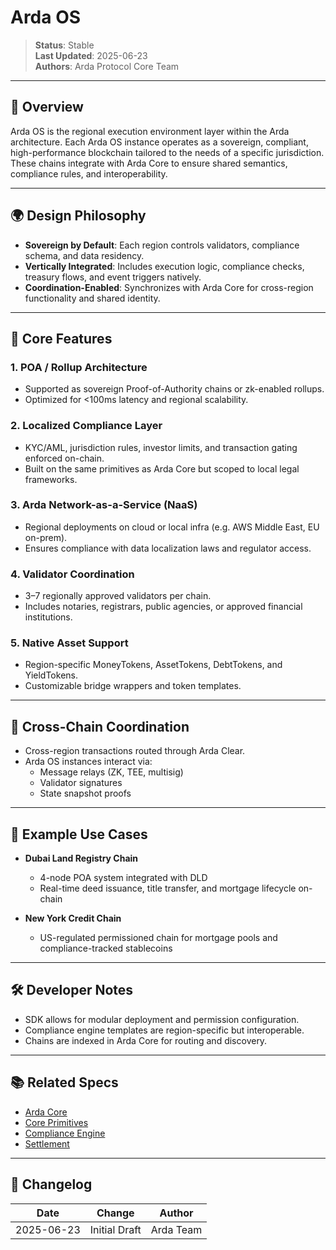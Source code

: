 # Arda OS

> **Status**: Stable  
> **Last Updated**: 2025-06-23  
> **Authors**: Arda Protocol Core Team

---

## 🧭 Overview

Arda OS is the regional execution environment layer within the Arda architecture. Each Arda OS instance operates as a sovereign, compliant, high-performance blockchain tailored to the needs of a specific jurisdiction. These chains integrate with Arda Core to ensure shared semantics, compliance rules, and interoperability.

---

## 🌍 Design Philosophy

- **Sovereign by Default**: Each region controls validators, compliance schema, and data residency.
- **Vertically Integrated**: Includes execution logic, compliance checks, treasury flows, and event triggers natively.
- **Coordination-Enabled**: Synchronizes with Arda Core for cross-region functionality and shared identity.

---

## 🧱 Core Features

### 1. **POA / Rollup Architecture**
- Supported as sovereign Proof-of-Authority chains or zk-enabled rollups.
- Optimized for <100ms latency and regional scalability.

### 2. **Localized Compliance Layer**
- KYC/AML, jurisdiction rules, investor limits, and transaction gating enforced on-chain.
- Built on the same primitives as Arda Core but scoped to local legal frameworks.

### 3. **Arda Network-as-a-Service (NaaS)**
- Regional deployments on cloud or local infra (e.g. AWS Middle East, EU on-prem).
- Ensures compliance with data localization laws and regulator access.

### 4. **Validator Coordination**
- 3–7 regionally approved validators per chain.
- Includes notaries, registrars, public agencies, or approved financial institutions.

### 5. **Native Asset Support**
- Region-specific MoneyTokens, AssetTokens, DebtTokens, and YieldTokens.
- Customizable bridge wrappers and token templates.

---

## 🔁 Cross-Chain Coordination

- Cross-region transactions routed through Arda Clear.
- Arda OS instances interact via:
  - Message relays (ZK, TEE, multisig)
  - Validator signatures
  - State snapshot proofs

---

## 🧪 Example Use Cases

- **Dubai Land Registry Chain**
  - 4-node POA system integrated with DLD
  - Real-time deed issuance, title transfer, and mortgage lifecycle on-chain

- **New York Credit Chain**
  - US-regulated permissioned chain for mortgage pools and compliance-tracked stablecoins

---

## 🛠️ Developer Notes

- SDK allows for modular deployment and permission configuration.
- Compliance engine templates are region-specific but interoperable.
- Chains are indexed in Arda Core for routing and discovery.

---

## 📚 Related Specs

- [Arda Core](arda-core.md)
- [Core Primitives](../protocol/core-primitives.md)
- [Compliance Engine](../protocol/compliance-engine.md)
- [Settlement](../protocol/settlement.md)

---

## 🧭 Changelog

| Date       | Change           | Author       |
|------------|------------------|--------------|
| 2025-06-23 | Initial Draft    | Arda Team    |
